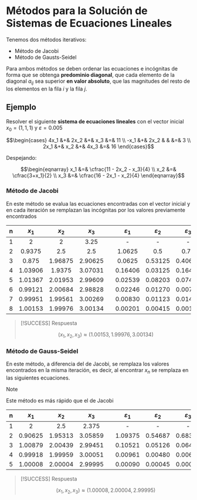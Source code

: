 # Métodos para la Solución de Sistemas de Ecuaciones Lineales

Tenemos dos métodos iterativos:

- Método de Jacobi
- Método de Gausts-Seidel

Para ambos métodos se deben ordenar las ecuaciones e incógnitas de forma que se obtenga **predominio diagonal**, que cada elemento de la diagonal $a_{ij}$ sea superior **en valor absoluto**, que las magnitudes del resto de los elementos en la fila $i$ y la fila $j$.

## Ejemplo

Resolver el siguiente **sistema de ecuaciones lineales** con el vector inicial $x_0 = (1, 1, 1)$ y $ε = 0.005$

$$\begin{cases}
4x_1 &+& 2x_2 &+&  x_3 &=& 11 \\
-x_1 &+& 2x_2 & &      &=& 3 \\
2x_1 &+&  x_2 &+& 4x_3 &=& 16
\end{cases}$$

Despejando:

$$\begin{eqnarray}
x_1 &=& \cfrac{11 - 2x_2 - x_3}{4} \\
x_2 &=& \cfrac{3+x_1}{2} \\
x_3 &=& \cfrac{16 - 2x_1 - x_2}{4}
\end{eqnarray}$$

### Método de Jacobi

En este método se evalua las ecuaciones encontradas con el vector inicial y en cada iteración se remplazan las incógnitas por los valores previamente encontrados

|  n  |  $x_1$  |  $x_2$  |  $x_3$  |     |  $ε_1$  |  $ε_2$  |  $ε_3$  |
|:---:|:-------:|:-------:|:-------:|:---:|:-------:|:-------:|:-------:|
|  1  |    2    |    2    |  3.25   |     |    -    |    -    |    -    |
|  2  | 0.9375  |   2.5   |   2.5   |     | 1.0625  |   0.5   |  0.75   |
|  3  |  0.875  | 1.96875 | 2.90625 |     | 0.0625  | 0.53125 | 0.40625 |
|  4  | 1.03906 | 1.9375  | 3.07031 |     | 0.16406 | 0.03125 | 0.16406 |
|  5  | 1.01367 | 2.01953 | 2.99609 |     | 0.02539 | 0.08203 | 0.07422 |
|  6  | 0.99121 | 2.00684 | 2.98828 |     | 0.02246 | 0.01270 | 0.00781 |
|  7  | 0.99951 | 1.99561 | 3.00269 |     | 0.00830 | 0.01123 | 0.01440 |
|  8  | 1.00153 | 1.99976 | 3.00134 |     | 0.00201 | 0.00415 | 0.00134        |


> [!SUCCESS] Respuesta
> 
> $$(x_1, x_2, x_3) \approx (1.00153, 1.99976, 3.00134)$$

### Método de Gauss-Seidel

En este método, a diferencia del de Jacobi, se remplaza los valores encontrados en la misma iteración, es decir, al encontrar $x_n$ se remplaza en las siguientes ecuaciones.

> [!NOTE]
> 
> Este método es más rápido que el de Jacobi

|  n  |  $x_1$  |  $x_2$  |  $x_3$  |     |  $ε_1$  |  $ε_2$  |  $ε_3$  |
|:---:|:-------:|:-------:|:-------:|:---:|:-------:|:-------:|:-------:|
|  1  |    2    |   2.5   |  2.375  |     |    -    |    -    |    -    |
|  2  | 0.90625 | 1.95313 | 3.05859 |     | 1.09375 | 0.54687 | 0.68359 |
|  3  | 1.00879 | 2.00439 | 2.99451 |     | 0.10521 | 0.05126 | 0.06408 |
|  4  | 0.99918 | 1.99959 | 3.00051 |     | 0.00961 | 0.00480 | 0.00600 |
|  5  | 1.00008 | 2.00004 | 2.99995 |     | 0.00090 | 0.00045 | 0.00056 |

> [!SUCCESS] Respuesta
> 
>$$(x_1, x_2, x_3) \approx ( 1.00008, 2.00004, 2.99995)$$
